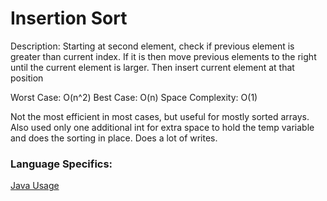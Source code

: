 # Insertion Sort

Description: Starting at second element, check if previous element is greater than current index. If it is then move previous elements to the right until the current element is larger. Then insert current element at that position

Worst Case: O(n^2)
Best Case: O(n)
Space Complexity: O(1)

Not the most efficient in most cases, but useful for mostly sorted arrays. Also used only one additional int for extra space to hold the temp variable and does the sorting in place. Does a lot of writes.

### Language Specifics:
[Java Usage](/languages/java/java-insertion-sort.md)